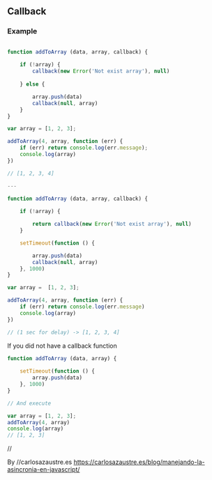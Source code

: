 ## Callback
### Example

```javascript

function addToArray (data, array, callback) {
	
	if (!array) {
		callback(new Error('Not exist array'), null)
	
	} else {

		array.push(data)
		callback(null, array)
	}
}

var array = [1, 2, 3];

addToArray(4, array, function (err) {
	if (err) return console.log(err.message);
	console.log(array)
})

// [1, 2, 3, 4]

---

function addToArray (data, array, callback) {
	
	if (!array) {

		return callback(new Error('Not exist array'), null)
	}

	setTimeout(function () {

		array.push(data)
		callback(null, array)
	}, 1000)
}

var array =  [1, 2, 3];

addToArray(4, array, function (err) {
	if (err) return console.log(err.message)
	console.log(array)
})

// (1 sec for delay) -> [1, 2, 3, 4]


```

If you did not have a callback function
```javascript
function addToArray (data, array) {
	
	setTimeout(function () {
		array.push(data)
	}, 1000)
}

// And execute

var array = [1, 2, 3];
addToArray(4, array)
console.log(array)
// [1, 2, 3]

```


//


By //carlosazaustre.es
https://carlosazaustre.es/blog/manejando-la-asincronia-en-javascript/
